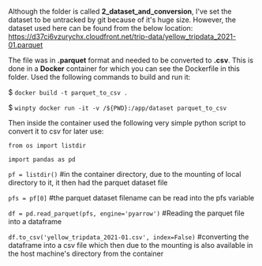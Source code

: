 Although the folder is called **2_dataset_and_conversion**, I've set the dataset to be untracked by git because of it's huge size. However, the dataset used here can be found from the below location:
https://d37ci6vzurychx.cloudfront.net/trip-data/yellow_tripdata_2021-01.parquet

The file was in **.parquet** format and needed to be converted to **.csv**. This is done in a <b>Docker</b> container for which you can see the Dockerfile in this folder. Used the following commands to build and run it:

$ ``docker build -t parquet_to_csv .``

$ ``winpty docker run -it -v /${PWD}:/app/dataset parquet_to_csv``

Then inside the container used the following very simple python script to convert it to csv for later use:

``from os import listdir``

``import pandas as pd``

``pf = listdir()`` #in the container directory, due to the mounting of local directory to it, it then had the parquet dataset file

``pfs = pf[0]`` #the parquet dataset filename can be read into the pfs variable

``df = pd.read_parquet(pfs, engine='pyarrow')`` #Reading the parquet file into a dataframe

``df.to_csv('yellow_tripdata_2021-01.csv', index=False)`` #converting the dataframe into a csv file which then due to the mounting is also available in the host machine's directory from the container

